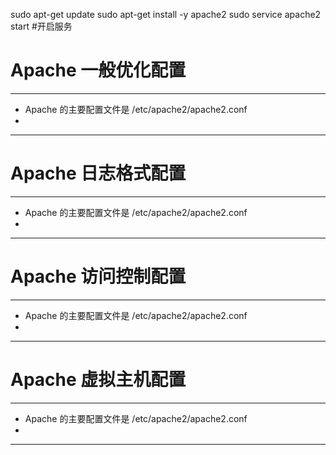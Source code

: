 sudo apt-get update
sudo apt-get install -y apache2
sudo service apache2 start  #开启服务

# Apache 一般优化配置
---
+ Apache 的主要配置文件是 /etc/apache2/apache2.conf
+ 
---
# Apache 日志格式配置
---
+ Apache 的主要配置文件是 /etc/apache2/apache2.conf
+ 
---
# Apache 访问控制配置
---
+ Apache 的主要配置文件是 /etc/apache2/apache2.conf
+ 
---
# Apache 虚拟主机配置
---
+ Apache 的主要配置文件是 /etc/apache2/apache2.conf
+ 
---